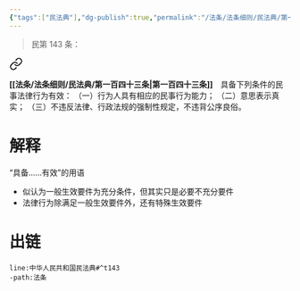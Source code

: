 ```yaml
---
{"tags":["民法典"],"dg-publish":true,"permalink":"/法条/法条细则/民法典/第一百四十三条/","dgPassFrontmatter":true,"created":"2024-11-17T10:48:12.523+08:00","updated":"2024-11-17T10:49:51.694+08:00"}
---
```


>民第 143 条：
<div class="transclusion internal-embed is-loaded"><a class="markdown-embed-link" href="/////#t143" aria-label="Open link"><svg xmlns="http://www.w3.org/2000/svg" width="24" height="24" viewBox="0 0 24 24" fill="none" stroke="currentColor" stroke-width="2" stroke-linecap="round" stroke-linejoin="round" class="svg-icon lucide-link"><path d="M10 13a5 5 0 0 0 7.54.54l3-3a5 5 0 0 0-7.07-7.07l-1.72 1.71"></path><path d="M14 11a5 5 0 0 0-7.54-.54l-3 3a5 5 0 0 0 7.07 7.07l1.71-1.71"></path></svg></a><div class="markdown-embed">



**[[法条/法条细则/民法典/第一百四十三条\|第一百四十三条]]**　具备下列条件的民事法律行为有效：
（一）行为人具有相应的民事行为能力；
（二）意思表示真实；
（三）不违反法律、行政法规的强制性规定，不违背公序良俗。 

</div></div>

# 解释
“具备……有效”的用语
- 似认为一般生效要件为充分条件，但其实只是必要不充分要件
- 法律行为除满足一般生效要件外，还有特殊生效要件
# 出链
```query
line:中华人民共和国民法典#^t143
-path:法条
```
